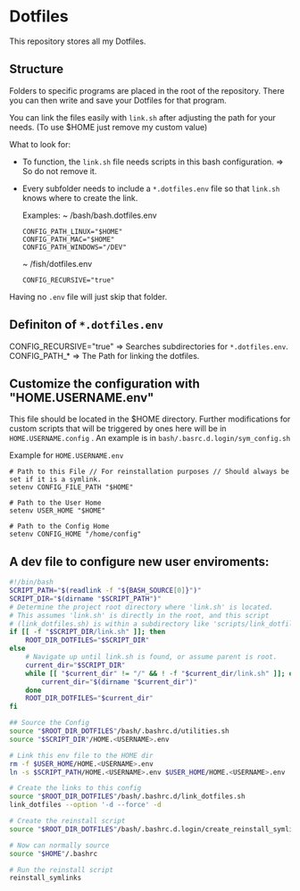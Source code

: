# Dotfiles

This repository stores all my Dotfiles.

## Structure
Folders to specific programs are placed in the root of the repository.
There you can then write and save your Dotfiles for that program.

You can link the files easily with ``link.sh`` after adjusting the path for your needs. (To use $HOME just remove my custom value)

What to look for:
- To function, the ``link.sh`` file needs scripts in this bash configuration. => So do not remove it.
- Every subfolder needs to include a ``*.dotfiles.env`` file so that ``link.sh`` knows where to create the link.

    Examples:
    ~ /bash/bash.dotfiles.env
    ```
    CONFIG_PATH_LINUX="$HOME"
    CONFIG_PATH_MAC="$HOME"
    CONFIG_PATH_WINDOWS="/DEV"
    ```

    ~ /fish/dotfiles.env
    ```
    CONFIG_RECURSIVE="true"
    ```

Having no ``.env`` file will just skip that folder.

## Definiton of ``*.dotfiles.env``
CONFIG_RECURSIVE="true" => Searches subdirectories for ``*.dotfiles.env``.
CONFIG_PATH_* => The Path for linking the dotfiles.

## Customize the configuration with "HOME.USERNAME.env"
This file should be located in the $HOME directory.
Further modifications for custom scripts that will be triggered by ones here 
will be in ``HOME.USERNAME.config`` . An example is in ``bash/.basrc.d.login/sym_config.sh``

Example for ``HOME.USERNAME.env``
```
# Path to this File // For reinstallation purposes // Should always be set if it is a symlink.
setenv CONFIG_FILE_PATH "$HOME"

# Path to the User Home
setenv USER_HOME "$HOME"

# Path to the Config Home
setenv CONFIG_HOME "/home/config"
```

## A dev file to configure new user enviroments:
```bash
#!/bin/bash
SCRIPT_PATH="$(readlink -f "${BASH_SOURCE[0]}")"
SCRIPT_DIR="$(dirname "$SCRIPT_PATH")"
# Determine the project root directory where 'link.sh' is located.
# This assumes 'link.sh' is directly in the root, and this script
# (link_dotfiles.sh) is within a subdirectory like 'scripts/link_dotfiles.sh'.
if [[ -f "$SCRIPT_DIR/link.sh" ]]; then
    ROOT_DIR_DOTFILES="$SCRIPT_DIR"
else
    # Navigate up until link.sh is found, or assume parent is root.
    current_dir="$SCRIPT_DIR"
    while [[ "$current_dir" != "/" && ! -f "$current_dir/link.sh" ]]; do
        current_dir="$(dirname "$current_dir")"
    done
    ROOT_DIR_DOTFILES="$current_dir"
fi

## Source the Config
source "$ROOT_DIR_DOTFILES"/bash/.bashrc.d/utilities.sh
source "$SCRIPT_DIR"/HOME.<USERNAME>.env

# Link this env file to the HOME dir
rm -f $USER_HOME/HOME.<USERNAME>.env
ln -s $SCRIPT_PATH/HOME.<USERNAME>.env $USER_HOME/HOME.<USERNAME>.env

# Create the links to this config
source "$ROOT_DIR_DOTFILES"/bash/.bashrc.d/link_dotfiles.sh
link_dotfiles --option '-d --force' -d

# Create the reinstall script
source "$ROOT_DIR_DOTFILES"/bash/.bashrc.d.login/create_reinstall_symlinks.sh

# Now can normally source
source "$HOME"/.bashrc

# Run the reinstall script
reinstall_symlinks
```
